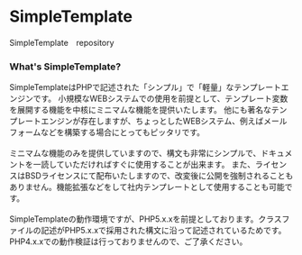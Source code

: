 SimpleTemplate
==============

SimpleTemplate　repository

### What's SimpleTemplate?

SimpleTemplateはPHPで記述された「シンプル」で「軽量」なテンプレートエンジンです。
小規模なWEBシステムでの使用を前提として、テンプレート変数を展開する機能を中核にミニマムな機能を提供いたします。
他にも著名なテンプレートエンジンが存在しますが、ちょっとしたWEBシステム、例えばメールフォームなどを構築する場合にとってもピッタリです。<br>
<br>
ミニマムな機能のみを提供していますので、構文も非常にシンプルで、ドキュメントを一読していただければすぐに使用することが出来ます。
また、ライセンスはBSDライセンスにて配布いたしますので、改変後に公開を強制されることもありません。機能拡張などをして社内テンプレートとして使用することも可能です。<br>
<br>
SimpleTemplateの動作環境ですが、PHP5.x.xを前提としております。クラスファイルの記述がPHP5.x.xで採用された構文に沿って記述されているためです。PHP4.x.xでの動作検証は行っておりませんので、ご了承ください。

